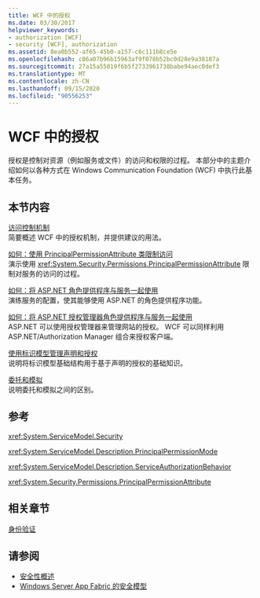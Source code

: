 ```yaml
---
title: WCF 中的授权
ms.date: 03/30/2017
helpviewer_keywords:
- authorization [WCF]
- security [WCF], authorization
ms.assetid: 8ea0b552-af65-45b0-a157-c6c111b8ce5e
ms.openlocfilehash: c86a07b96b15963af9f078b52bc0d28e9a38187a
ms.sourcegitcommit: 27a15a55019f6b5f2733961738babe94aec0def3
ms.translationtype: MT
ms.contentlocale: zh-CN
ms.lasthandoff: 09/15/2020
ms.locfileid: "90556253"
---
```

# <a name="authorization-in-wcf"></a>WCF 中的授权
授权是控制对资源（例如服务或文件）的访问和权限的过程。 本部分中的主题介绍如何以各种方式在 Windows Communication Foundation (WCF) 中执行此基本任务。  
  
## <a name="in-this-section"></a>本节内容  
 [访问控制机制](access-control-mechanisms.md)  
 简要概述 WCF 中的授权机制，并提供建议的用法。  
  
 [如何：使用 PrincipalPermissionAttribute 类限制访问](../how-to-restrict-access-with-the-principalpermissionattribute-class.md)  
 演示使用 <xref:System.Security.Permissions.PrincipalPermissionAttribute> 限制对服务的访问的过程。  
  
 [如何：将 ASP.NET 角色提供程序与服务一起使用](how-to-use-the-aspnet-role-provider-with-a-service.md)  
 演练服务的配置，使其能够使用 ASP.NET 的角色提供程序功能。  
  
 [如何：将 ASP.NET 授权管理器角色提供程序与服务一起使用](how-to-use-the-aspnet-authorization-manager-role-provider-with-a-service.md)  
 ASP.NET 可以使用授权管理器来管理网站的授权。 WCF 可以同样利用 ASP.NET/Authorization Manager 组合来授权客户端。  
  
 [使用标识模型管理声明和授权](managing-claims-and-authorization-with-the-identity-model.md)  
 说明将标识模型基础结构用于基于声明的授权的基础知识。  
  
 [委托和模拟](delegation-and-impersonation-with-wcf.md)  
 说明委托和模拟之间的区别。  
  
## <a name="reference"></a>参考  
 <xref:System.ServiceModel.Security>  
  
 <xref:System.ServiceModel.Description.PrincipalPermissionMode>  
  
 <xref:System.ServiceModel.Description.ServiceAuthorizationBehavior>  
  
 <xref:System.Security.Permissions.PrincipalPermissionAttribute>  
  
## <a name="related-sections"></a>相关章节  
 [身份验证](authentication-in-wcf.md)  
  
## <a name="see-also"></a>请参阅

- [安全性概述](security-overview.md)
- [Windows Server App Fabric 的安全模型](/previous-versions/appfabric/ee677202(v=azure.10))

